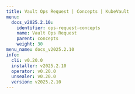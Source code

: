 ```yaml
---
title: Vault Ops Request | Concepts | KubeVault
menu:
  docs_v2025.2.10:
    identifier: ops-request-concepts
    name: Vault Ops Request
    parent: concepts
    weight: 30
menu_name: docs_v2025.2.10
info:
  cli: v0.20.0
  installer: v2025.2.10
  operator: v0.20.0
  unsealer: v0.20.0
  version: v2025.2.10
---
```


